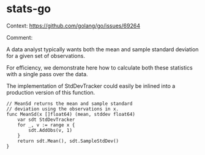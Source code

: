 # stats-go

Context: https://github.com/golang/go/issues/69264

Comment:

A data analyst typically wants both the mean and
sample standard deviation for a given set of
observations.

For efficiency, we demonstrate here how
to calculate both these statistics with a single pass
over the data. 

The implementation of StdDevTracker could easily
be inlined into a production version of this function.

~~~
// MeanSd returns the mean and sample standard
// deviation using the observations in x.
func MeanSd(x []float64) (mean, stddev float64)
	var sdt StdDevTracker
	for _, v := range x {
		sdt.AddObs(v, 1)
	}
	return sdt.Mean(), sdt.SampleStdDev()
}
~~~


